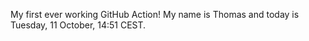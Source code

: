My first ever working GitHub Action!
My name is Thomas and today is Tuesday, 11 October, 14:51 CEST. 
